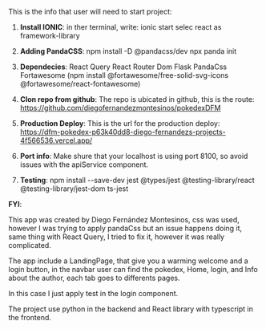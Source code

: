 This is the info that user will need to start project:

1. **Install IONIC**:
    in ther terminal, write: 
        ionic start <nameOfTheApp> 
        selec react as framework-library
    
2. **Adding PandaCSS**: 
    npm install -D @pandacss/dev
    npx panda init
    
3. **Dependecies**:
    React Query 
    React Router Dom 
    Flask
    PandaCss
    Fortawesome (npm install @fortawesome/free-solid-svg-icons @fortawesome/react-fontawesome)

4. **Clon repo from github**:
    The repo is ubicated in github, this is the route:
     https://github.com/diegofernandezmontesinos/pokedexDFM

5. **Production Deploy**:
    This is the url for the production deploy: 
    https://dfm-pokedex-p63k40dd8-diego-fernandezs-projects-4f566536.vercel.app/     

6. **Port info**:
    Make shure that your localhost is using port 8100, so avoid issues with the apiService component.

7. **Testing**:
     npm install --save-dev jest @types/jest @testing-library/react @testing-library/jest-dom ts-jest
   


**FYI**:

This app was created by Diego Fernández Montesinos, css was used, however I was trying to apply pandaCss but an issue happens doing it, same thing with React Query, I tried to fix it, however it was really complicated.

The app include a LandingPage, that give you a warming welcome and a login button, in the navbar user can find the pokedex, Home, login, and Info about the author, each tab goes to differents pages.

In this case I just apply test in the login component.

The project use python in the backend and React library with typescript in the frontend.  

